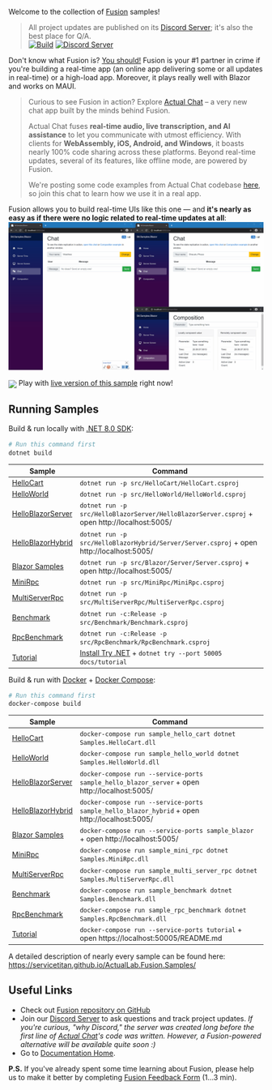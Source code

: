 Welcome to the collection of [Fusion] samples!

> All project updates are published on its [Discord Server]; it's also the best place for Q/A.\
> [![Build](https://github.com/ActualLab/Fusion.Samples/workflows/Build/badge.svg)](https://github.com/ActualLab/Fusion.Samples/actions?query=workflow%3A%22Build%22)
> [![Discord Server](https://img.shields.io/discord/729970863419424788.svg)](https://discord.gg/EKEwv6d)  

Don't know what Fusion is? [You should!](https://github.com/ActualLab/Fusion) 
Fusion is your #1 partner in crime if you're 
building a real-time app (an online app delivering
some or all updates in real-time) or a high-load app.
Moreover, it plays really well with Blazor and works on MAUI.

> Curious to see Fusion in action? Explore [Actual Chat] –
> a very new chat app built by the minds behind Fusion.
>
> Actual Chat fuses **real-time audio, live transcription, and AI assistance**
> to let you communicate with utmost efficiency.
> With clients for **WebAssembly, iOS, Android, and Windows**, it boasts nearly
> 100% code sharing across these platforms.
> Beyond real-time updates, several of its features, like offline mode,
> are powered by Fusion.
>
> We're posting some code examples from Actual Chat codebase [here](https://actual.chat/chat/san4Cohzym), 
> so join this chat to learn how we use it in a real app.

Fusion allows you to build real-time UIs like this one —
and **it's nearly as easy as if there were no logic related to real-time
updates at all**:
![](docs/img/Samples-Blazor.gif)

<img src="https://img.shields.io/badge/-Live!-red" valign="middle"> Play with 
[live version of this sample](https://fusion-samples.servicetitan.com) right now!

## Running Samples

Build & run locally with [.NET 8.0 SDK](https://dotnet.microsoft.com/download):

```bash
# Run this command first
dotnet build
```

| Sample | Command |
|-|-|
| [HelloCart] | `dotnet run -p src/HelloCart/HelloCart.csproj` |
| [HelloWorld] | `dotnet run -p src/HelloWorld/HelloWorld.csproj` |
| [HelloBlazorServer] |  `dotnet run -p src/HelloBlazorServer/HelloBlazorServer.csproj` + open http://localhost:5005/ |
| [HelloBlazorHybrid] |  `dotnet run -p src/HelloBlazorHybrid/Server/Server.csproj` + open http://localhost:5005/ |
| [Blazor Samples] |  `dotnet run -p src/Blazor/Server/Server.csproj` + open http://localhost:5005/ |
| [MiniRpc] | `dotnet run -p src/MiniRpc/MiniRpc.csproj` |
| [MultiServerRpc] | `dotnet run -p src/MultiServerRpc/MultiServerRpc.csproj ` |
| [Benchmark] | `dotnet run -c:Release -p src/Benchmark/Benchmark.csproj` |
| [RpcBenchmark] | `dotnet run -c:Release -p src/RpcBenchmark/RpcBenchmark.csproj` |
| [Tutorial] | [Install Try .NET](https://github.com/dotnet/try/blob/master/DotNetTryLocal.md) + `dotnet try --port 50005 docs/tutorial` |

Build & run with [Docker](https://docs.docker.com/get-docker/) + 
[Docker Compose](https://docs.docker.com/compose/install/):

```bash
# Run this command first
docker-compose build
```

| Sample | Command |
|-|-|
| [HelloCart] | `docker-compose run sample_hello_cart dotnet Samples.HelloCart.dll` |
| [HelloWorld] | `docker-compose run sample_hello_world dotnet Samples.HelloWorld.dll` |
| [HelloBlazorServer] | `docker-compose run --service-ports sample_hello_blazor_server` + open http://localhost:5005/ |
| [HelloBlazorHybrid] | `docker-compose run --service-ports sample_hello_blazor_hybrid` + open http://localhost:5005/ |
| [Blazor Samples] | `docker-compose run --service-ports sample_blazor` + open http://localhost:5005/ |
| [MiniRpc] | `docker-compose run sample_mini_rpc dotnet Samples.MiniRpc.dll` |
| [MultiServerRpc] | `docker-compose run sample_multi_server_rpc dotnet Samples.MultiServerRpc.dll` |
| [Benchmark] | `docker-compose run sample_benchmark dotnet Samples.Benchmark.dll` |
| [RpcBenchmark] | `docker-compose run sample_rpc_benchmark dotnet Samples.RpcBenchmark.dll` |
| [Tutorial] | `docker-compose run --service-ports tutorial` + open https://localhost:50005/README.md |

A detailed description of nearly every sample can be found here: https://servicetitan.github.io/ActualLab.Fusion.Samples/

## Useful Links

* Check out [Fusion repository on GitHub]
* Join our [Discord Server] to ask questions and track project updates. 
  *If you're curious, "why Discord," the server was created long before the 
  first line of [Actual Chat]'s code was written. 
  However, a Fusion-powered alternative will be available quite soon :)*
* Go to [Documentation Home].

**P.S.** If you've already spent some time learning about Fusion, 
please help us to make it better by completing [Fusion Feedback Form] 
(1&hellip;3 min).


[Fusion]: https://github.com/ActualLab/Fusion
[Fusion repository on GitHub]: https://github.com/ActualLab/Fusion

[HelloCart]: src/HelloCart
[HelloWorld]: src/HelloWorld
[HelloBlazorServer]: src/HelloBlazorServer
[HelloBlazorHybrid]: src/HelloBlazorHybrid
[Blazor Samples]: src/Blazor
[MiniRpc]: src/MiniRpc
[MultiServerRpc]: src/MultiServerRpc
[Benchmark]: src/Benchmark
[RpcBenchmark]: src/RpcBenchmark
[Tutorial]: docs/tutorial/README.md
[Fusion Tutorial]: docs/tutorial/README.md
[Documentation Home]: https://github.com/ActualLab/Fusion/blob/master/docs/README.md
[Actual Chat]: https://actual.chat

[Compute Services]: https://github.com/ActualLab/Fusion.Samples/blob/master/docs/tutorial/Part01.md
[Compute Service]: https://github.com/ActualLab/Fusion.Samples/blob/master/docs/tutorial/Part01.md
[`IComputed<T>`]: https://github.com/ActualLab/Fusion.Samples/blob/master/docs/tutorial/Part02.md
[Computed Value]: https://github.com/ActualLab/Fusion.Samples/blob/master/docs/tutorial/Part02.md
[Live State]: https://github.com/ActualLab/Fusion.Samples/blob/master/docs/tutorial/Part03.md
[Replica Services]: https://github.com/ActualLab/Fusion.Samples/blob/master/docs/tutorial/Part04.md
[Compute Service Clients]: https://github.com/ActualLab/Fusion.Samples/blob/master/docs/tutorial/Part04.md
[Fusion In Simple Terms]: https://medium.com/@alexyakunin/stl-fusion-in-simple-terms-65b1975967ab?source=friends_link&sk=04e73e75a52768cf7c3330744a9b1e38

[Discord Server]: https://discord.gg/EKEwv6d
[Fusion Feedback Form]: https://forms.gle/TpGkmTZttukhDMRB6
